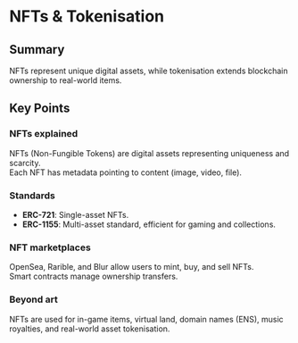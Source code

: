 # NFTs & Tokenisation  

## Summary  
NFTs represent unique digital assets, while tokenisation extends blockchain ownership to real-world items.  

## Key Points  

### NFTs explained  
NFTs (Non-Fungible Tokens) are digital assets representing uniqueness and scarcity.  
Each NFT has metadata pointing to content (image, video, file).  

### Standards  
- **ERC-721**: Single-asset NFTs.  
- **ERC-1155**: Multi-asset standard, efficient for gaming and collections.  

### NFT marketplaces  
OpenSea, Rarible, and Blur allow users to mint, buy, and sell NFTs.  
Smart contracts manage ownership transfers.  

### Beyond art  
NFTs are used for in-game items, virtual land, domain names (ENS), music royalties, and real-world asset tokenisation.  

